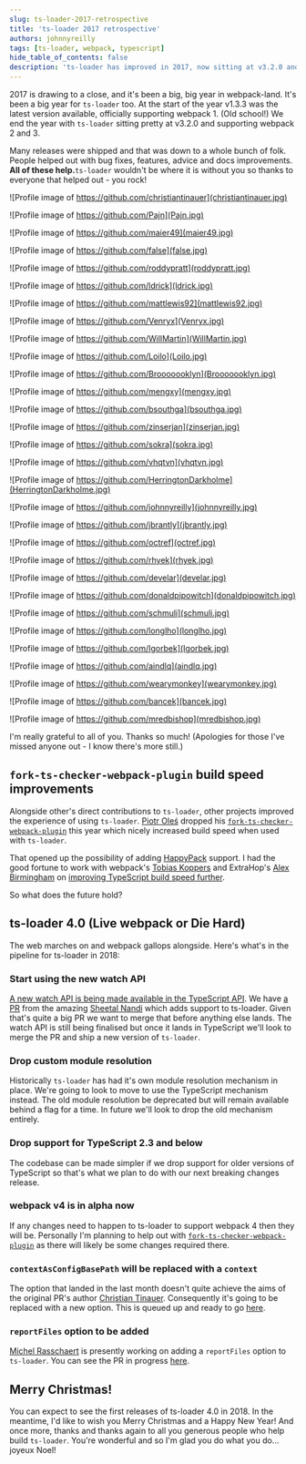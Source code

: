 ```yaml
---
slug: ts-loader-2017-retrospective
title: 'ts-loader 2017 retrospective'
authors: johnnyreilly
tags: [ts-loader, webpack, typescript]
hide_table_of_contents: false
description: 'ts-loader has improved in 2017, now sitting at v3.2.0 and supporting webpack 2 and 3. Future plans include using the new watch API.'
---
```


2017 is drawing to a close, and it's been a big, big year in webpack-land. It's been a big year for `ts-loader` too. At the start of the year v1.3.3 was the latest version available, officially supporting webpack 1. (Old school!) We end the year with `ts-loader` sitting pretty at v3.2.0 and supporting webpack 2 and 3.

<!--truncate-->

Many releases were shipped and that was down to a whole bunch of folk. People helped out with bug fixes, features, advice and docs improvements. **All of these help.**`ts-loader` wouldn't be where it is without you so thanks to everyone that helped out - you rock!

![Profile image of https://github.com/christiantinauer](christiantinauer.jpg)

![Profile image of https://github.com/Pajn](Pajn.jpg)

![Profile image of https://github.com/maier49](maier49.jpg)

![Profile image of https://github.com/false](false.jpg)

![Profile image of https://github.com/roddypratt](roddypratt.jpg)

![Profile image of https://github.com/ldrick](ldrick.jpg)

![Profile image of https://github.com/mattlewis92](mattlewis92.jpg)

![Profile image of https://github.com/Venryx](Venryx.jpg)

![Profile image of https://github.com/WillMartin](WillMartin.jpg)

![Profile image of https://github.com/Loilo](Loilo.jpg)

![Profile image of https://github.com/Brooooooklyn](Brooooooklyn.jpg)

![Profile image of https://github.com/mengxy](mengxy.jpg)

![Profile image of https://github.com/bsouthga](bsouthga.jpg)

![Profile image of https://github.com/zinserjan](zinserjan.jpg)

![Profile image of https://github.com/sokra](sokra.jpg)

![Profile image of https://github.com/vhqtvn](vhqtvn.jpg)

![Profile image of https://github.com/HerringtonDarkholme](HerringtonDarkholme.jpg)

![Profile image of https://github.com/johnnyreilly](johnnyreilly.jpg)

![Profile image of https://github.com/jbrantly](jbrantly.jpg)

![Profile image of https://github.com/octref](octref.jpg)

![Profile image of https://github.com/rhyek](rhyek.jpg)

![Profile image of https://github.com/develar](develar.jpg)

![Profile image of https://github.com/donaldpipowitch](donaldpipowitch.jpg)

![Profile image of https://github.com/schmuli](schmuli.jpg)

![Profile image of https://github.com/longlho](longlho.jpg)

![Profile image of https://github.com/Igorbek](Igorbek.jpg)

![Profile image of https://github.com/aindlq](aindlq.jpg)

![Profile image of https://github.com/wearymonkey](wearymonkey.jpg)

![Profile image of https://github.com/bancek](bancek.jpg)

![Profile image of https://github.com/mredbishop](mredbishop.jpg)

I'm really grateful to all of you. Thanks so much! (Apologies for those I've missed anyone out - I know there's more still.)

## `fork-ts-checker-webpack-plugin` build speed improvements

Alongside other's direct contributions to `ts-loader`, other projects improved the experience of using `ts-loader`. [Piotr Oleś](https://github.com/piotr-oles) dropped his [`fork-ts-checker-webpack-plugin`](https://github.com/Realytics/fork-ts-checker-webpack-plugin) this year which nicely increased build speed when used with `ts-loader`.

That opened up the possibility of adding [HappyPack](https://github.com/amireh/happypack) support. I had the good fortune to work with webpack's [Tobias Koppers](https://github.com/sokra) and ExtraHop's [Alex Birmingham](https://github.com/abirmingham) on [improving TypeScript build speed further](https://www.extrahop.com/company/blog/2017/extrahop-webpack-accelerating-build-times/).

So what does the future hold?

## ts-loader 4.0 (Live webpack or Die Hard)

The web marches on and webpack gallops alongside. Here's what's in the pipeline for ts-loader in 2018:

### Start using the new watch API

[A new watch API is being made available in the TypeScript API](https://github.com/Microsoft/TypeScript/pull/20234). We have [a PR](https://github.com/TypeStrong/ts-loader/pull/685) from the amazing [Sheetal Nandi](https://github.com/sheetalkamat) which adds support to ts-loader. Given that's quite a big PR we want to merge that before anything else lands. The watch API is still being finalised but once it lands in TypeScript we'll look to merge the PR and ship a new version of `ts-loader`.

### Drop custom module resolution

Historically `ts-loader` has had it's own module resolution mechanism in place. We're going to look to move to use the TypeScript mechanism instead. The old module resolution be deprecated but will remain available behind a flag for a time. In future we'll look to drop the old mechanism entirely.

### Drop support for TypeScript 2.3 and below

The codebase can be made simpler if we drop support for older versions of TypeScript so that's what we plan to do with our next breaking changes release.

### webpack v4 is in alpha now

If any changes need to happen to ts-loader to support webpack 4 then they will be. Personally I'm planning to help out with [`fork-ts-checker-webpack-plugin`](https://github.com/Realytics/fork-ts-checker-webpack-plugin) as there will likely be some changes required there.

### `contextAsConfigBasePath` will be replaced with a `context`

The option that landed in the last month doesn't quite achieve the aims of the original PR's author [Christian Tinauer](https://github.com/christiantinauer). Consequently it's going to be replaced with a new option. This is queued up and ready to go [here](https://github.com/TypeStrong/ts-loader/pull/688).

### `reportFiles` option to be added

[Michel Rasschaert](https://github.com/freeman) is presently working on adding a `reportFiles` option to `ts-loader`. You can see the PR in progress [here](https://github.com/TypeStrong/ts-loader/pull/701).

## Merry Christmas!

You can expect to see the first releases of ts-loader 4.0 in 2018. In the meantime, I'd like to wish you Merry Christmas and a Happy New Year! And once more, thanks and thanks again to all you generous people who help build `ts-loader`. You're wonderful and so I'm glad you do what you do... joyeux Noel!

